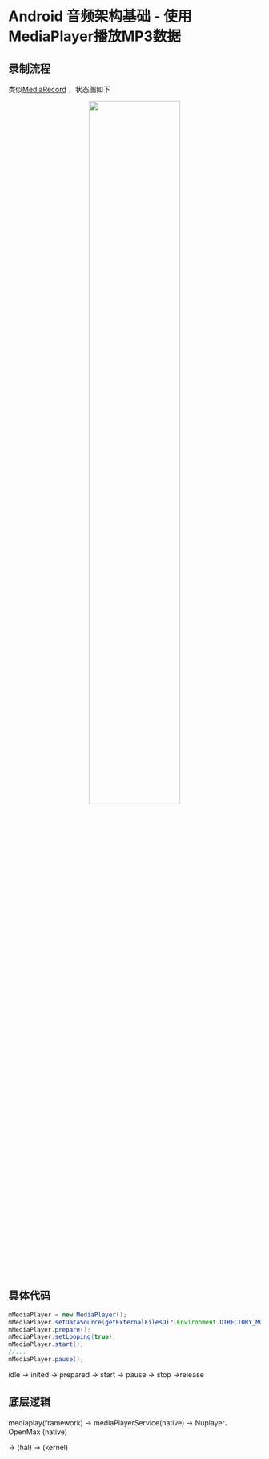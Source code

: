 # Android 音频架构基础 - 使用MediaPlayer播放MP3数据

## 录制流程

类似[MediaRecord](https://www.guohezuzi.cn/article/android-audio-media-record) ，状态图如下

<center>
<img src="https://www.guohezuzi.cn/public/img/blog/mediaplayer_state_diagram.png" width="60%" />    
</center>

## 具体代码

```java
mMediaPlayer = new MediaPlayer();
mMediaPlayer.setDataSource(getExternalFilesDir(Environment.DIRECTORY_MUSIC) + MEDIA_RECORD_FILE_NAME + timestamp + ".mp3");
mMediaPlayer.prepare();
mMediaPlayer.setLooping(true);
mMediaPlayer.start();
//...
mMediaPlayer.pause();
```

idle -> inited -> prepared -> start -> pause -> stop ->release

## 底层逻辑

mediaplay(framework) -> mediaPlayerService(native) -> Nuplayer、OpenMax (native) 

-> (hal) -> (kernel)
